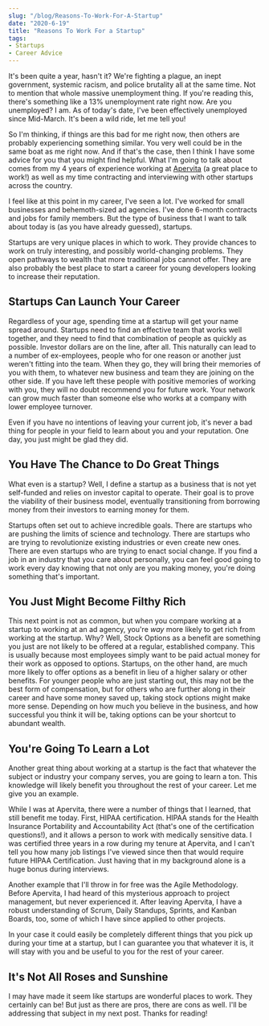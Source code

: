 ```yaml
---
slug: "/blog/Reasons-To-Work-For-A-Startup"
date: "2020-6-19"
title: "Reasons To Work For a Startup"
tags:
- Startups
- Career Advice
---
```


It's been quite a year, hasn't it? We're fighting a plague, an inept government,
systemic racism, and police brutality all at the same time. Not to mention that
whole massive unemployment thing. If you're reading this, there's something like
a 13% unemployment rate right now. Are you unemployed? I am. As of today's date,
I've been effectively unemployed since Mid-March. It's been a wild ride, let me
tell you!

So I'm thinking, if things are this bad for me right now, then others are
probably experiencing something similar. You very well could be in the same boat
as me right now. And if that's the case, then I think I have some advice for you
that you might find helpful. What I'm going to talk about comes from my 4 years
of experience working at [Apervita](https://apervita.com) (a great place to
work!) as well as my time contracting and interviewing with other startups
across the country.

I feel like at this point in my career, I've seen a lot. I've worked for small
businesses and behemoth-sized ad agencies. I've done 6-month contracts and jobs
for family members. But the type of business that I want to talk about today is
  (as you have already guessed), startups.

Startups are very unique places in which to work. They provide chances to work
on truly interesting, and possibly world-changing problems. They open pathways
to wealth that more traditional jobs cannot offer. They are also probably the
best place to start a career for young developers looking to increase their
reputation.


## Startups Can Launch Your Career

Regardless of your age, spending time at a startup will get your name spread
around. Startups need to find an effective team that works well together, and
they need to find that combination of people as quickly as possible. Investor
dollars are on the line, after all. This naturally can lead to a number of
ex-employees, people who for one reason or another just weren't fitting into the
team. When they go, they will bring their memories of you with them, to whatever
new business and team they are joining on the other side. If you have left these
people with positive memories of working with you, they will no doubt recommend
you for future work. Your network can grow much faster than someone else who
works at a company with lower employee turnover.

Even if you have no intentions of leaving your current job, it's never a bad
thing for people in your field to learn about you and your reputation. One day,
you just might be glad they did.


## You Have The Chance to Do Great Things

What even is a startup? Well, I define a startup as a business that is not yet
self-funded and relies on investor capital to operate. Their goal is to prove
the viability of their business model, eventually transitioning from borrowing
money from their investors to earning money for them. 

Startups often set out to achieve incredible goals. There are startups who are
pushing the limits of science and technology. There are startups who are trying
to revolutionize existing industries or even create new ones. There are even
startups who are trying to enact social change. If you find a job in an industry
that you care about personally, you can feel good going to work every day
knowing that not only are you making money, you're doing something that's
important. 

## You Just Might Become Filthy Rich

This next point is not as common, but when you compare working at a startup to
working at an ad agency, you're *way* more likely to get rich from working at
the startup. Why? Well, Stock Options as a benefit are something you just are
not likely to be offered at a regular, established company. This is usually
because most employees simply want to be paid actual money for their work as
opposed to options. Startups, on the other hand, are much more likely to offer
options as a benefit in lieu of a higher salary or other benefits. For younger
people who are just starting out, this may not be the best form of compensation,
but for others who are further along in their career and have some money saved
up, taking stock options might make more sense. Depending on how much you
believe in the business, and how successful you think it will be, taking options
can be your shortcut to abundant wealth.


## You're Going To Learn a Lot

Another great thing about working at a startup is the fact that whatever the
subject or industry your company serves, you are going to learn a ton. This
knowledge will likely benefit you throughout the rest of your career. Let me
give you an example.

While I was at Apervita, there were a number of things that I learned, that
still benefit me today. First, HIPAA certification. HIPAA stands for the Health
Insurance Portability and Accountability Act (that's one of the certification
questions!), and it allows a person to work with medically sensitive data. I was
certified three years in a row during my tenure at Apervita, and I can't tell
you how many job listings I've viewed since then that would require future HIPAA
Certification. Just having that in my background alone is a huge bonus during
interviews. 

Another example that I'll throw in for free was the Agile Methodology. Before
Apervita, I had heard of this mysterious approach to project management, but
never experienced it. After leaving Apervita, I have a robust understanding of
Scrum, Daily Standups, Sprints, and Kanban Boards, too, some of which I have
since applied to other projects. 

In your case it could easily be completely different things that you pick up
during your time at a startup, but I can guarantee you that whatever it is, it
will stay with you and be useful to you for the rest of your career.


## It's Not All Roses and Sunshine

I may have made it seem like startups are wonderful places to work. They
certainly can be! But just as there are pros, there are cons as well. I'll be
addressing that subject in my next post. Thanks for reading!
